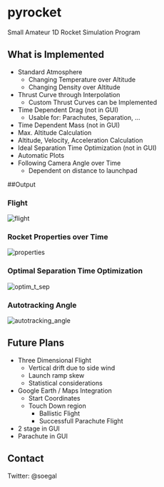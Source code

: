 pyrocket
========

Small Amateur 1D Rocket Simulation Program

## What is Implemented

* Standard Atmosphere
  * Changing Temperature over Altitude
  * Changing Density over Altitude
* Thrust Curve through Interpolation
  * Custom Thrust Curves can be Implemented
* Time Dependent Drag (not in GUI)
  * Usable for: Parachutes, Separation, ...
* Time Dependent Mass (not in GUI)
* Max. Altitude Calculation
* Altitude, Velocity, Acceleration Calculation
* Ideal Separation Time Optimization (not in GUI)
* Automatic Plots
* Following Camera Angle over Time
  * Dependent on distance to launchpad

##Output

### Flight

![flight](https://raw.githubusercontent.com/Lageos/pyrocket/master/flight.png)

### Rocket Properties over Time

![properties](https://raw.githubusercontent.com/Lageos/pyrocket/master/rocket_properties.png)

### Optimal Separation Time Optimization

![optim_t_sep](https://raw.githubusercontent.com/Lageos/pyrocket/master/t_sep_altitude.png)

### Autotracking Angle

![autotracking_angle](https://raw.githubusercontent.com/Lageos/pyrocket/master/autotracking.png)

## Future Plans

* Three Dimensional Flight
  * Vertical drift due to side wind
  * Launch ramp skew
  * Statistical considerations
* Google Earth / Maps Integration
  * Start Coordinates
  * Touch Down region
    * Ballistic Flight
    * Successfull Parachute Flight
* 2 stage in GUI
* Parachute in GUI

## Contact
Twitter: @soegal
